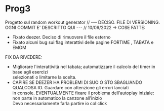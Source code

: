 # Prog3
Progetto sul random workout generator
// --- DECISO. FILE DI VERSIONING. OGNI COMMIT E' DESCRITTO QUI --- //
10/06/2022 -> COSE FATTE: <br>
<ul>
  <li> Fixato deezer. Deciso di rimuovere il file esterno </li>
  <li> Fixato alcuni bug sui flag interattivi delle pagine FORTIME , TABATA e EMOM </li>
</ul>

FIX DA RIVEDERE: <br>
<ul>
  <li> Migliorare l'interattività nel tabata; automatizzare il calcolo del timer in base agli esercizi <br>
    selezionati o limitarne la scelta. </li>
  <li> CAPIRE SE DEEZER HA PROBLEMI DI SUO O STO SBAGLIANDO QUALCOSA IO. Guardare con attenzione gli errori lanciati <br>
  in console. EVENTUALMENTE fixare il problema dell'autoplay iniziale: non parte in automatico la canzone all'inizio <br>
  Devo necessariamente farla partire io col click </li>
</ul>
